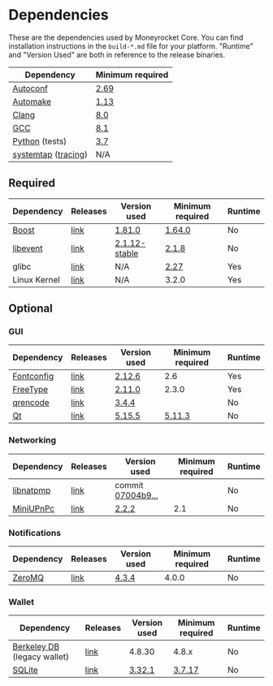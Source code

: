 # Dependencies

These are the dependencies used by Moneyrocket Core.
You can find installation instructions in the `build-*.md` file for your platform.
"Runtime" and "Version Used" are both in reference to the release binaries.

| Dependency | Minimum required |
| --- | --- |
| [Autoconf](https://www.gnu.org/software/autoconf/) | [2.69](https://github.com/moneyrocket/moneyrocket/pull/17769) |
| [Automake](https://www.gnu.org/software/automake/) | [1.13](https://github.com/moneyrocket/moneyrocket/pull/18290) |
| [Clang](https://clang.llvm.org) | [8.0](https://github.com/moneyrocket/moneyrocket/pull/24164) |
| [GCC](https://gcc.gnu.org) | [8.1](https://github.com/moneyrocket/moneyrocket/pull/23060) |
| [Python](https://www.python.org) (tests) | [3.7](https://github.com/moneyrocket/moneyrocket/pull/26226) |
| [systemtap](https://sourceware.org/systemtap/) ([tracing](tracing.md))| N/A |

## Required

| Dependency | Releases | Version used | Minimum required | Runtime |
| --- | --- | --- | --- | --- |
| [Boost](../depends/packages/boost.mk) | [link](https://www.boost.org/users/download/) | [1.81.0](https://github.com/moneyrocket/moneyrocket/pull/26557) | [1.64.0](https://github.com/moneyrocket/moneyrocket/pull/22320) | No |
| [libevent](../depends/packages/libevent.mk) | [link](https://github.com/libevent/libevent/releases) | [2.1.12-stable](https://github.com/moneyrocket/moneyrocket/pull/21991) | [2.1.8](https://github.com/moneyrocket/moneyrocket/pull/24681) | No |
| glibc | [link](https://www.gnu.org/software/libc/) | N/A | [2.27](https://github.com/moneyrocket/moneyrocket/pull/27029) | Yes |
| Linux Kernel | [link](https://www.kernel.org/) | N/A | 3.2.0 | Yes |

## Optional

### GUI
| Dependency | Releases | Version used | Minimum required | Runtime |
| --- | --- | --- | --- | --- |
| [Fontconfig](../depends/packages/fontconfig.mk) | [link](https://www.freedesktop.org/wiki/Software/fontconfig/) | [2.12.6](https://github.com/moneyrocket/moneyrocket/pull/23495) | 2.6 | Yes |
| [FreeType](../depends/packages/freetype.mk) | [link](https://freetype.org) | [2.11.0](https://github.com/moneyrocket/moneyrocket/commit/01544dd78ccc0b0474571da854e27adef97137fb) | 2.3.0 | Yes |
| [qrencode](../depends/packages/qrencode.mk) | [link](https://fukuchi.org/works/qrencode/) | [3.4.4](https://github.com/moneyrocket/moneyrocket/pull/6373) | | No |
| [Qt](../depends/packages/qt.mk) | [link](https://download.qt.io/official_releases/qt/) | [5.15.5](https://github.com/moneyrocket/moneyrocket/pull/25719) | [5.11.3](https://github.com/moneyrocket/moneyrocket/pull/24132) | No |

### Networking
| Dependency | Releases | Version used | Minimum required | Runtime |
| --- | --- | --- | --- | --- |
| [libnatpmp](../depends/packages/libnatpmp.mk) | [link](https://github.com/miniupnp/libnatpmp/) | commit [07004b9...](https://github.com/moneyrocket/moneyrocket/pull/25917) | | No |
| [MiniUPnPc](../depends/packages/miniupnpc.mk) | [link](https://miniupnp.tuxfamily.org/) | [2.2.2](https://github.com/moneyrocket/moneyrocket/pull/20421) | 2.1 | No |

### Notifications
| Dependency | Releases | Version used | Minimum required | Runtime |
| --- | --- | --- | --- | --- |
| [ZeroMQ](../depends/packages/zeromq.mk) | [link](https://github.com/zeromq/libzmq/releases) | [4.3.4](https://github.com/moneyrocket/moneyrocket/pull/23956) | 4.0.0 | No |

### Wallet
| Dependency | Releases | Version used | Minimum required | Runtime |
| --- | --- | --- | --- | --- |
| [Berkeley DB](../depends/packages/bdb.mk) (legacy wallet) | [link](https://www.oracle.com/technetwork/database/database-technologies/berkeleydb/downloads/index.html) | 4.8.30 | 4.8.x | No |
| [SQLite](../depends/packages/sqlite.mk) | [link](https://sqlite.org) | [3.32.1](https://github.com/moneyrocket/moneyrocket/pull/19077) | [3.7.17](https://github.com/moneyrocket/moneyrocket/pull/19077) | No |
